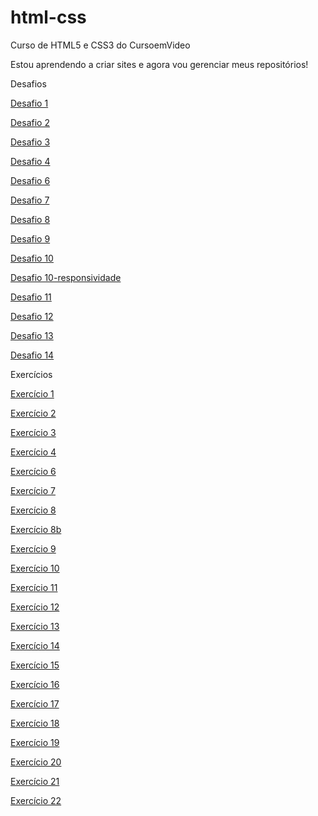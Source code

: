 # html-css
Curso de HTML5 e CSS3 do CursoemVideo

Estou aprendendo a criar sites e agora vou gerenciar meus repositórios!

Desafios

<a href="https://andre-santos-de-souza.github.io/html-css/desafios/desafio1/index" target="_blank" rel="external">Desafio 1</a>

<a href="https://andre-santos-de-souza.github.io/html-css/desafios/desafio2/index" target="_blank" rel="external">Desafio 2</a>

<a href="https://andre-santos-de-souza.github.io/html-css/desafios/desafio3/index" target="_blank" rel="external">Desafio 3</a>

<a href="https://andre-santos-de-souza.github.io/html-css/desafios/desafio4/index" target="_blank" rel="external">Desafio 4</a>

<a href="https://andre-santos-de-souza.github.io/html-css/desafios/desafio6/index" target="_blank" rel="external">Desafio 6</a>

<a href="https://andre-santos-de-souza.github.io/html-css/desafios/desafio7/index" target="_blank" rel="external">Desafio 7</a>

<a href="https://andre-santos-de-souza.github.io/html-css/desafios/desafio8/index" target="_blank" rel="external">Desafio 8</a>

<a href="https://andre-santos-de-souza.github.io/html-css/desafios/desafio9/index" target="_blank" rel="external">Desafio 9</a>

<a href="https://andre-santos-de-souza.github.io/html-css/desafios/desafio10/android" target="_blank" rel="external">Desafio 10</a>

<a href="https://andre-santos-de-souza.github.io/html-css/desafios/desafio10-responsividade/index" target="_blank" rel="external">Desafio 10-responsividade</a>

<a href="https://andre-santos-de-souza.github.io/html-css/desafios/desafio11/index" target="_blank" rel="external">Desafio 11</a>

<a href="https://andre-santos-de-souza.github.io/html-css/desafios/desafio12/index" target="_blank" rel="external">Desafio 12</a>

<a href="https://andre-santos-de-souza.github.io/html-css/desafios/desafio13/tabela001.html" target="_blank" rel="external">Desafio 13</a>

<a href="https://andre-santos-de-souza.github.io/html-css/desafios/desafio14/index" target="_blank" rel="external">Desafio 14</a>

Exercícios

<a href="https://andre-santos-de-souza.github.io/html-css/exercicios/ex001/index" target="_blank" rel="external">Exercício 1</a>

<a href="https://andre-santos-de-souza.github.io/html-css/exercicios/ex002/index" target="_blank" rel="external">Exercício 2</a>

<a href="https://andre-santos-de-souza.github.io/html-css/exercicios/ex003/index" target="_blank" rel="external">Exercício 3</a>

<a href="https://andre-santos-de-souza.github.io/html-css/exercicios/ex004/index" target="_blank" rel="external">Exercício 4</a>

<a href="https://andre-santos-de-souza.github.io/html-css/exercicios/ex006/index" target="_blank" rel="external">Exercício 6</a>

<a href="https://andre-santos-de-souza.github.io/html-css/exercicios/ex007/html5" target="_blank" rel="external">Exercício 7</a>

<a href="https://andre-santos-de-souza.github.io/html-css/exercicios/ex008/index" target="_blank" rel="external">Exercício 8</a>

<a href="https://andre-santos-de-souza.github.io/html-css/exercicios/ex008b/index" target="_blank" rel="external">Exercício 8b</a>

<a href="https://andre-santos-de-souza.github.io/html-css/exercicios/ex009-imp/index" target="_blank" rel="external">Exercício 9</a>

<a href="https://andre-santos-de-souza.github.io/html-css/exercicios/ex010-imp/index" target="_blank" rel="external">Exercício 10</a>

<a href="https://andre-santos-de-souza.github.io/html-css/exercicios/ex011-imp/index" target="_blank" rel="external">Exercício 11</a>

<a href="https://andre-santos-de-souza.github.io/html-css/exercicios/ex012-imp/index" target="_blank" rel="external">Exercício 12</a>

<a href="https://andre-santos-de-souza.github.io/html-css/exercicios/ex013/index" target="_blank" rel="external">Exercício 13</a>

<a href="https://andre-santos-de-souza.github.io/html-css/exercicios/ex014/index" target="_blank" rel="external">Exercício 14</a>

<a href="https://andre-santos-de-souza.github.io/html-css/exercicios/ex015/index" target="_blank" rel="external">Exercício 15</a>

<a href="https://andre-santos-de-souza.github.io/html-css/exercicios/ex016-imp/cor01" target="_blank" rel="external">Exercício 16</a>

<a href="https://andre-santos-de-souza.github.io/html-css/exercicios/ex017-imp/fonte01" target="_blank" rel="external">Exercício 17</a>

<a href="https://andre-santos-de-souza.github.io/html-css/exercicios/ex018-imp/fonte01" target="_blank" rel="external">Exercício 18</a>

<a href="https://andre-santos-de-souza.github.io/html-css/exercicios/ex019-imp/seletor01" target="_blank" rel="external">Exercício 19</a>

<a href="https://andre-santos-de-souza.github.io/html-css/exercicios/ex020/pseudoclasse" target="_blank" rel="external">Exercício 20</a>

<a href="https://andre-santos-de-souza.github.io/html-css/exercicios/ex021-imp/caixa01" target="_blank" rel="external">Exercício 21</a>

<a href="https://andre-santos-de-souza.github.io/html-css/exercicios/ex022-imp/fundo001" target="_blank" rel="external">Exercício 22</a>